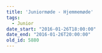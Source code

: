 ```yaml
---
title: 'Juniormøde - Hjemmemøde'
tags:
  - Junior
date_start: "2016-01-26T18:00:00"
date_end: "2016-01-26T20:00:00"
old_id: 5880
---
```

